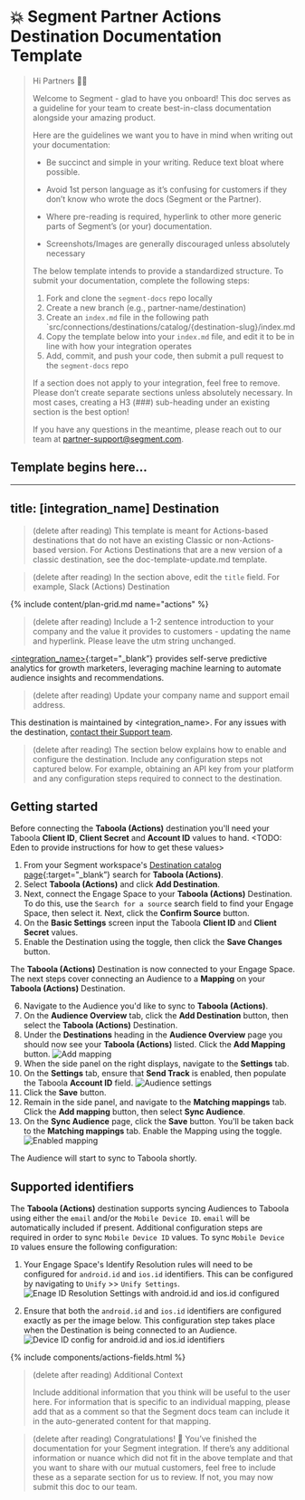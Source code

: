 # 💥 Segment Partner Actions Destination Documentation Template

> Hi Partners 👋🏼
>
> Welcome to Segment - glad to have you onboard! This doc serves as a guideline for your team to create best-in-class documentation alongside your amazing product.
>
> Here are the guidelines we want you to have in mind when writing out your documentation:
>
> - Be succinct and simple in your writing. Reduce text bloat where possible.
> - Avoid 1st person language as it’s confusing for customers if they don’t know who wrote the docs (Segment or the Partner).
> - Where pre-reading is required, hyperlink to other more generic parts of Segment’s (or your) documentation.
>
> - Screenshots/Images are generally discouraged unless absolutely necessary
>
> The below template intends to provide a standardized structure. To submit your documentation, complete the following steps:
>
> 1. Fork and clone the `segment-docs` repo locally
> 2. Create a new branch (e.g., partner-name/destination)
> 3. Create an `index.md` file in the following path `src/connections/destinations/catalog/{destination-slug}/index.md
> 4. Copy the template below into your `index.md` file, and edit it to be in line with how your integration operates
> 5. Add, commit, and push your code, then submit a pull request to the `segment-docs` repo
>
> If a section does not apply to your integration, feel free to remove. Please don’t create separate sections unless absolutely necessary. In most cases, creating a H3 (###) sub-heading under an existing section is the best option!
>
> If you have any questions in the meantime, please reach out to our team at partner-support@segment.com.

## Template begins here...

---
title: [integration_name] Destination
---

> (delete after reading) This template is meant for Actions-based destinations that do not have an existing Classic or non-Actions-based version. For Actions Destinations that are a new version of a classic destination, see the doc-template-update.md template.

> (delete after reading) In the section above, edit the `title` field. For example, Slack (Actions) Destination

{% include content/plan-grid.md name="actions" %}

> (delete after reading) Include a 1-2 sentence introduction to your company and the value it provides to customers - updating the name and hyperlink. Please leave the utm string unchanged.

[<integration_name>](https://yourintegration.com/?utm_source=segmentio&utm_medium=docs&utm_campaign=partners){:target="_blank”} provides self-serve predictive analytics for growth marketers, leveraging machine learning to automate audience insights and recommendations.

> (delete after reading) Update your company name and support email address.

This destination is maintained by <integration_name>. For any issues with the destination, [contact their Support team](mailto:support@<integration_name>.com).

> (delete after reading) The section below explains how to enable and configure the destination. Include any configuration steps not captured below. For example, obtaining an API key from your platform and any configuration steps required to connect to the destination.

## Getting started

Before connecting the **Taboola (Actions)** destination you'll need your Taboola **Client ID**,  **Client Secret** and **Account ID** values to hand. <TODO: Eden to provide instructions for how to get these values>

1. From your Segment workspace's [Destination catalog page](https://app.segment.com/goto-my-workspace/destinations/catalog){:target="_blank”} search for **Taboola (Actions)**.
2. Select **Taboola (Actions)** and click **Add Destination**.
3. Next, connect the Engage Space to your **Taboola (Actions)** Destination. To do this, use the `Search for a source` search field to find your Engage Space, then select it. Next, click the **Confirm Source** button.
4. On the **Basic Settings** screen input the Taboola **Client ID** and **Client Secret** values.
5. Enable the Destination using the toggle, then click the **Save Changes** button. 

The **Taboola (Actions)** Destination is now connected to your Engage Space. The next steps cover connecting an Audience to a **Mapping** on your **Taboola (Actions)** Destination.

6. Navigate to the Audience you'd like to sync to **Taboola (Actions)**. 
7. On the **Audience Overview** tab, click the **Add Destination** button, then select the **Taboola (Actions)** Destination. 
8. Under the **Destinations** heading in the **Audience Overview** page you should now see your **Taboola (Actions)** listed. Click the **Add Mapping** button. 
![Add mapping](images/add_mapping.png)
9. When the side panel on the right displays, navigate to the **Settings** tab. 
9. On the **Settings** tab, ensure that **Send Track** is enabled, then populate the Taboola **Account ID** field.
![Audience settings](images/audience_settings.png)
10. Click the **Save** button. 
11. Remain in the side panel, and navigate to the **Matching mappings** tab. Click the **Add mapping** button, then select **Sync Audience**. 
12. On the **Sync Audience** page, click the **Save** button. You'll be taken back to the **Matching mappings** tab. Enable the Mapping using the toggle.   
![Enabled mapping](images/enabled_mapping.png)

The Audience will start to sync to Taboola shortly. 

## Supported identifiers

The **Taboola (Actions)** destination supports syncing Audiences to Taboola using either the `email` and/or the `Mobile Device ID`.
`email` will be automatically included if present. Additional configuration steps are required in order to sync `Mobile Device ID` values. To sync `Mobile Device ID` values ensure the following configuration:  

1. Your Engage Space's Identify Resolution rules will need to be configured for `android.id` and `ios.id` identifiers. This can be configured by navigating to `Unify` >> `Unify Settings`. 
![Enage ID Resolution Settings with android.id and ios.id configured](images/engage_id_resolution_settings.png)
 
2. Ensure that both the `android.id` and `ios.id` identifiers are configured exactly as per the image below. This configuration step takes place when the Destination is being connected to an Audience. 
![Device ID config for android.id and ios.id identifiers](images/device_id_identifier_config.png)


{% include components/actions-fields.html %}


> (delete after reading) Additional Context
>
> Include additional information that you think will be useful to the user here. For information that is specific to an individual mapping, please add that as a comment so that the Segment docs team can include it in the auto-generated content for that mapping.


> (delete after reading) Congratulations! 🎉 You’ve finished the documentation for your Segment integration. If there’s any additional information or nuance which did not fit in the above template and that you want to share with our mutual customers, feel free to include these as a separate section for us to review. If not, you may now submit this doc to our team.
